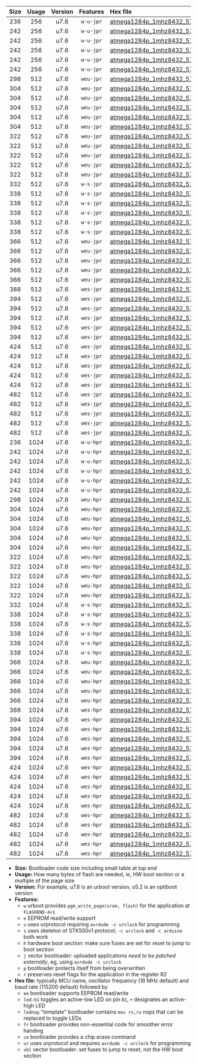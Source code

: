 |Size|Usage|Version|Features|Hex file|
|:-:|:-:|:-:|:-:|:--|
|236|256|u7.6|`w-u-jpr`|[atmega1284p_1mhz8432_57600bps_ur_vbl.hex](https://raw.githubusercontent.com/stefanrueger/urboot/main/bootloaders/atmega1284p/fcpu_1mhz8432/57600_bps/atmega1284p_1mhz8432_57600bps_ur_vbl.hex)|
|242|256|u7.6|`w-u-jpr`|[atmega1284p_1mhz8432_57600bps_led+b5_ur_vbl.hex](https://raw.githubusercontent.com/stefanrueger/urboot/main/bootloaders/atmega1284p/fcpu_1mhz8432/57600_bps/atmega1284p_1mhz8432_57600bps_led+b5_ur_vbl.hex)|
|242|256|u7.6|`w-u-jpr`|[atmega1284p_1mhz8432_57600bps_led+b7_ur_vbl.hex](https://raw.githubusercontent.com/stefanrueger/urboot/main/bootloaders/atmega1284p/fcpu_1mhz8432/57600_bps/atmega1284p_1mhz8432_57600bps_led+b7_ur_vbl.hex)|
|242|256|u7.6|`w-u-jpr`|[atmega1284p_1mhz8432_57600bps_led+c7_ur_vbl.hex](https://raw.githubusercontent.com/stefanrueger/urboot/main/bootloaders/atmega1284p/fcpu_1mhz8432/57600_bps/atmega1284p_1mhz8432_57600bps_led+c7_ur_vbl.hex)|
|242|256|u7.6|`w-u-jpr`|[atmega1284p_1mhz8432_57600bps_led+d7_ur_vbl.hex](https://raw.githubusercontent.com/stefanrueger/urboot/main/bootloaders/atmega1284p/fcpu_1mhz8432/57600_bps/atmega1284p_1mhz8432_57600bps_led+d7_ur_vbl.hex)|
|242|256|u7.6|`w-u-jpr`|[atmega1284p_1mhz8432_57600bps_lednop_ur_vbl.hex](https://raw.githubusercontent.com/stefanrueger/urboot/main/bootloaders/atmega1284p/fcpu_1mhz8432/57600_bps/atmega1284p_1mhz8432_57600bps_lednop_ur_vbl.hex)|
|298|512|u7.6|`weu-jpr`|[atmega1284p_1mhz8432_57600bps_ee_ur_vbl.hex](https://raw.githubusercontent.com/stefanrueger/urboot/main/bootloaders/atmega1284p/fcpu_1mhz8432/57600_bps/atmega1284p_1mhz8432_57600bps_ee_ur_vbl.hex)|
|304|512|u7.6|`weu-jpr`|[atmega1284p_1mhz8432_57600bps_ee_led+b5_ur_vbl.hex](https://raw.githubusercontent.com/stefanrueger/urboot/main/bootloaders/atmega1284p/fcpu_1mhz8432/57600_bps/atmega1284p_1mhz8432_57600bps_ee_led+b5_ur_vbl.hex)|
|304|512|u7.6|`weu-jpr`|[atmega1284p_1mhz8432_57600bps_ee_led+b7_ur_vbl.hex](https://raw.githubusercontent.com/stefanrueger/urboot/main/bootloaders/atmega1284p/fcpu_1mhz8432/57600_bps/atmega1284p_1mhz8432_57600bps_ee_led+b7_ur_vbl.hex)|
|304|512|u7.6|`weu-jpr`|[atmega1284p_1mhz8432_57600bps_ee_led+c7_ur_vbl.hex](https://raw.githubusercontent.com/stefanrueger/urboot/main/bootloaders/atmega1284p/fcpu_1mhz8432/57600_bps/atmega1284p_1mhz8432_57600bps_ee_led+c7_ur_vbl.hex)|
|304|512|u7.6|`weu-jpr`|[atmega1284p_1mhz8432_57600bps_ee_led+d7_ur_vbl.hex](https://raw.githubusercontent.com/stefanrueger/urboot/main/bootloaders/atmega1284p/fcpu_1mhz8432/57600_bps/atmega1284p_1mhz8432_57600bps_ee_led+d7_ur_vbl.hex)|
|304|512|u7.6|`weu-jpr`|[atmega1284p_1mhz8432_57600bps_ee_lednop_ur_vbl.hex](https://raw.githubusercontent.com/stefanrueger/urboot/main/bootloaders/atmega1284p/fcpu_1mhz8432/57600_bps/atmega1284p_1mhz8432_57600bps_ee_lednop_ur_vbl.hex)|
|322|512|u7.6|`weu-jpr`|[atmega1284p_1mhz8432_57600bps_ee_led+b5_fr_ur_vbl.hex](https://raw.githubusercontent.com/stefanrueger/urboot/main/bootloaders/atmega1284p/fcpu_1mhz8432/57600_bps/atmega1284p_1mhz8432_57600bps_ee_led+b5_fr_ur_vbl.hex)|
|322|512|u7.6|`weu-jpr`|[atmega1284p_1mhz8432_57600bps_ee_led+b7_fr_ur_vbl.hex](https://raw.githubusercontent.com/stefanrueger/urboot/main/bootloaders/atmega1284p/fcpu_1mhz8432/57600_bps/atmega1284p_1mhz8432_57600bps_ee_led+b7_fr_ur_vbl.hex)|
|322|512|u7.6|`weu-jpr`|[atmega1284p_1mhz8432_57600bps_ee_led+c7_fr_ur_vbl.hex](https://raw.githubusercontent.com/stefanrueger/urboot/main/bootloaders/atmega1284p/fcpu_1mhz8432/57600_bps/atmega1284p_1mhz8432_57600bps_ee_led+c7_fr_ur_vbl.hex)|
|322|512|u7.6|`weu-jpr`|[atmega1284p_1mhz8432_57600bps_ee_led+d7_fr_ur_vbl.hex](https://raw.githubusercontent.com/stefanrueger/urboot/main/bootloaders/atmega1284p/fcpu_1mhz8432/57600_bps/atmega1284p_1mhz8432_57600bps_ee_led+d7_fr_ur_vbl.hex)|
|322|512|u7.6|`weu-jpr`|[atmega1284p_1mhz8432_57600bps_ee_lednop_fr_ur_vbl.hex](https://raw.githubusercontent.com/stefanrueger/urboot/main/bootloaders/atmega1284p/fcpu_1mhz8432/57600_bps/atmega1284p_1mhz8432_57600bps_ee_lednop_fr_ur_vbl.hex)|
|332|512|u7.6|`w-s-jpr`|[atmega1284p_1mhz8432_57600bps_vbl.hex](https://raw.githubusercontent.com/stefanrueger/urboot/main/bootloaders/atmega1284p/fcpu_1mhz8432/57600_bps/atmega1284p_1mhz8432_57600bps_vbl.hex)|
|338|512|u7.6|`w-s-jpr`|[atmega1284p_1mhz8432_57600bps_led+b5_vbl.hex](https://raw.githubusercontent.com/stefanrueger/urboot/main/bootloaders/atmega1284p/fcpu_1mhz8432/57600_bps/atmega1284p_1mhz8432_57600bps_led+b5_vbl.hex)|
|338|512|u7.6|`w-s-jpr`|[atmega1284p_1mhz8432_57600bps_led+b7_vbl.hex](https://raw.githubusercontent.com/stefanrueger/urboot/main/bootloaders/atmega1284p/fcpu_1mhz8432/57600_bps/atmega1284p_1mhz8432_57600bps_led+b7_vbl.hex)|
|338|512|u7.6|`w-s-jpr`|[atmega1284p_1mhz8432_57600bps_led+c7_vbl.hex](https://raw.githubusercontent.com/stefanrueger/urboot/main/bootloaders/atmega1284p/fcpu_1mhz8432/57600_bps/atmega1284p_1mhz8432_57600bps_led+c7_vbl.hex)|
|338|512|u7.6|`w-s-jpr`|[atmega1284p_1mhz8432_57600bps_led+d7_vbl.hex](https://raw.githubusercontent.com/stefanrueger/urboot/main/bootloaders/atmega1284p/fcpu_1mhz8432/57600_bps/atmega1284p_1mhz8432_57600bps_led+d7_vbl.hex)|
|338|512|u7.6|`w-s-jpr`|[atmega1284p_1mhz8432_57600bps_lednop_vbl.hex](https://raw.githubusercontent.com/stefanrueger/urboot/main/bootloaders/atmega1284p/fcpu_1mhz8432/57600_bps/atmega1284p_1mhz8432_57600bps_lednop_vbl.hex)|
|366|512|u7.6|`weu-jpr`|[atmega1284p_1mhz8432_57600bps_ee_led+b5_fr_ce_ur_vbl.hex](https://raw.githubusercontent.com/stefanrueger/urboot/main/bootloaders/atmega1284p/fcpu_1mhz8432/57600_bps/atmega1284p_1mhz8432_57600bps_ee_led+b5_fr_ce_ur_vbl.hex)|
|366|512|u7.6|`weu-jpr`|[atmega1284p_1mhz8432_57600bps_ee_led+b7_fr_ce_ur_vbl.hex](https://raw.githubusercontent.com/stefanrueger/urboot/main/bootloaders/atmega1284p/fcpu_1mhz8432/57600_bps/atmega1284p_1mhz8432_57600bps_ee_led+b7_fr_ce_ur_vbl.hex)|
|366|512|u7.6|`weu-jpr`|[atmega1284p_1mhz8432_57600bps_ee_led+c7_fr_ce_ur_vbl.hex](https://raw.githubusercontent.com/stefanrueger/urboot/main/bootloaders/atmega1284p/fcpu_1mhz8432/57600_bps/atmega1284p_1mhz8432_57600bps_ee_led+c7_fr_ce_ur_vbl.hex)|
|366|512|u7.6|`weu-jpr`|[atmega1284p_1mhz8432_57600bps_ee_led+d7_fr_ce_ur_vbl.hex](https://raw.githubusercontent.com/stefanrueger/urboot/main/bootloaders/atmega1284p/fcpu_1mhz8432/57600_bps/atmega1284p_1mhz8432_57600bps_ee_led+d7_fr_ce_ur_vbl.hex)|
|366|512|u7.6|`weu-jpr`|[atmega1284p_1mhz8432_57600bps_ee_lednop_fr_ce_ur_vbl.hex](https://raw.githubusercontent.com/stefanrueger/urboot/main/bootloaders/atmega1284p/fcpu_1mhz8432/57600_bps/atmega1284p_1mhz8432_57600bps_ee_lednop_fr_ce_ur_vbl.hex)|
|388|512|u7.6|`wes-jpr`|[atmega1284p_1mhz8432_57600bps_ee_vbl.hex](https://raw.githubusercontent.com/stefanrueger/urboot/main/bootloaders/atmega1284p/fcpu_1mhz8432/57600_bps/atmega1284p_1mhz8432_57600bps_ee_vbl.hex)|
|394|512|u7.6|`wes-jpr`|[atmega1284p_1mhz8432_57600bps_ee_led+b5_vbl.hex](https://raw.githubusercontent.com/stefanrueger/urboot/main/bootloaders/atmega1284p/fcpu_1mhz8432/57600_bps/atmega1284p_1mhz8432_57600bps_ee_led+b5_vbl.hex)|
|394|512|u7.6|`wes-jpr`|[atmega1284p_1mhz8432_57600bps_ee_led+b7_vbl.hex](https://raw.githubusercontent.com/stefanrueger/urboot/main/bootloaders/atmega1284p/fcpu_1mhz8432/57600_bps/atmega1284p_1mhz8432_57600bps_ee_led+b7_vbl.hex)|
|394|512|u7.6|`wes-jpr`|[atmega1284p_1mhz8432_57600bps_ee_led+c7_vbl.hex](https://raw.githubusercontent.com/stefanrueger/urboot/main/bootloaders/atmega1284p/fcpu_1mhz8432/57600_bps/atmega1284p_1mhz8432_57600bps_ee_led+c7_vbl.hex)|
|394|512|u7.6|`wes-jpr`|[atmega1284p_1mhz8432_57600bps_ee_led+d7_vbl.hex](https://raw.githubusercontent.com/stefanrueger/urboot/main/bootloaders/atmega1284p/fcpu_1mhz8432/57600_bps/atmega1284p_1mhz8432_57600bps_ee_led+d7_vbl.hex)|
|394|512|u7.6|`wes-jpr`|[atmega1284p_1mhz8432_57600bps_ee_lednop_vbl.hex](https://raw.githubusercontent.com/stefanrueger/urboot/main/bootloaders/atmega1284p/fcpu_1mhz8432/57600_bps/atmega1284p_1mhz8432_57600bps_ee_lednop_vbl.hex)|
|424|512|u7.6|`wes-jpr`|[atmega1284p_1mhz8432_57600bps_ee_led+b5_fr_vbl.hex](https://raw.githubusercontent.com/stefanrueger/urboot/main/bootloaders/atmega1284p/fcpu_1mhz8432/57600_bps/atmega1284p_1mhz8432_57600bps_ee_led+b5_fr_vbl.hex)|
|424|512|u7.6|`wes-jpr`|[atmega1284p_1mhz8432_57600bps_ee_led+b7_fr_vbl.hex](https://raw.githubusercontent.com/stefanrueger/urboot/main/bootloaders/atmega1284p/fcpu_1mhz8432/57600_bps/atmega1284p_1mhz8432_57600bps_ee_led+b7_fr_vbl.hex)|
|424|512|u7.6|`wes-jpr`|[atmega1284p_1mhz8432_57600bps_ee_led+c7_fr_vbl.hex](https://raw.githubusercontent.com/stefanrueger/urboot/main/bootloaders/atmega1284p/fcpu_1mhz8432/57600_bps/atmega1284p_1mhz8432_57600bps_ee_led+c7_fr_vbl.hex)|
|424|512|u7.6|`wes-jpr`|[atmega1284p_1mhz8432_57600bps_ee_led+d7_fr_vbl.hex](https://raw.githubusercontent.com/stefanrueger/urboot/main/bootloaders/atmega1284p/fcpu_1mhz8432/57600_bps/atmega1284p_1mhz8432_57600bps_ee_led+d7_fr_vbl.hex)|
|424|512|u7.6|`wes-jpr`|[atmega1284p_1mhz8432_57600bps_ee_lednop_fr_vbl.hex](https://raw.githubusercontent.com/stefanrueger/urboot/main/bootloaders/atmega1284p/fcpu_1mhz8432/57600_bps/atmega1284p_1mhz8432_57600bps_ee_lednop_fr_vbl.hex)|
|482|512|u7.6|`wes-jpr`|[atmega1284p_1mhz8432_57600bps_ee_led+b5_fr_ce_vbl.hex](https://raw.githubusercontent.com/stefanrueger/urboot/main/bootloaders/atmega1284p/fcpu_1mhz8432/57600_bps/atmega1284p_1mhz8432_57600bps_ee_led+b5_fr_ce_vbl.hex)|
|482|512|u7.6|`wes-jpr`|[atmega1284p_1mhz8432_57600bps_ee_led+b7_fr_ce_vbl.hex](https://raw.githubusercontent.com/stefanrueger/urboot/main/bootloaders/atmega1284p/fcpu_1mhz8432/57600_bps/atmega1284p_1mhz8432_57600bps_ee_led+b7_fr_ce_vbl.hex)|
|482|512|u7.6|`wes-jpr`|[atmega1284p_1mhz8432_57600bps_ee_led+c7_fr_ce_vbl.hex](https://raw.githubusercontent.com/stefanrueger/urboot/main/bootloaders/atmega1284p/fcpu_1mhz8432/57600_bps/atmega1284p_1mhz8432_57600bps_ee_led+c7_fr_ce_vbl.hex)|
|482|512|u7.6|`wes-jpr`|[atmega1284p_1mhz8432_57600bps_ee_led+d7_fr_ce_vbl.hex](https://raw.githubusercontent.com/stefanrueger/urboot/main/bootloaders/atmega1284p/fcpu_1mhz8432/57600_bps/atmega1284p_1mhz8432_57600bps_ee_led+d7_fr_ce_vbl.hex)|
|482|512|u7.6|`wes-jpr`|[atmega1284p_1mhz8432_57600bps_ee_lednop_fr_ce_vbl.hex](https://raw.githubusercontent.com/stefanrueger/urboot/main/bootloaders/atmega1284p/fcpu_1mhz8432/57600_bps/atmega1284p_1mhz8432_57600bps_ee_lednop_fr_ce_vbl.hex)|
|236|1024|u7.6|`w-u-hpr`|[atmega1284p_1mhz8432_57600bps_ur.hex](https://raw.githubusercontent.com/stefanrueger/urboot/main/bootloaders/atmega1284p/fcpu_1mhz8432/57600_bps/atmega1284p_1mhz8432_57600bps_ur.hex)|
|242|1024|u7.6|`w-u-hpr`|[atmega1284p_1mhz8432_57600bps_led+b5_ur.hex](https://raw.githubusercontent.com/stefanrueger/urboot/main/bootloaders/atmega1284p/fcpu_1mhz8432/57600_bps/atmega1284p_1mhz8432_57600bps_led+b5_ur.hex)|
|242|1024|u7.6|`w-u-hpr`|[atmega1284p_1mhz8432_57600bps_led+b7_ur.hex](https://raw.githubusercontent.com/stefanrueger/urboot/main/bootloaders/atmega1284p/fcpu_1mhz8432/57600_bps/atmega1284p_1mhz8432_57600bps_led+b7_ur.hex)|
|242|1024|u7.6|`w-u-hpr`|[atmega1284p_1mhz8432_57600bps_led+c7_ur.hex](https://raw.githubusercontent.com/stefanrueger/urboot/main/bootloaders/atmega1284p/fcpu_1mhz8432/57600_bps/atmega1284p_1mhz8432_57600bps_led+c7_ur.hex)|
|242|1024|u7.6|`w-u-hpr`|[atmega1284p_1mhz8432_57600bps_led+d7_ur.hex](https://raw.githubusercontent.com/stefanrueger/urboot/main/bootloaders/atmega1284p/fcpu_1mhz8432/57600_bps/atmega1284p_1mhz8432_57600bps_led+d7_ur.hex)|
|242|1024|u7.6|`w-u-hpr`|[atmega1284p_1mhz8432_57600bps_lednop_ur.hex](https://raw.githubusercontent.com/stefanrueger/urboot/main/bootloaders/atmega1284p/fcpu_1mhz8432/57600_bps/atmega1284p_1mhz8432_57600bps_lednop_ur.hex)|
|298|1024|u7.6|`weu-hpr`|[atmega1284p_1mhz8432_57600bps_ee_ur.hex](https://raw.githubusercontent.com/stefanrueger/urboot/main/bootloaders/atmega1284p/fcpu_1mhz8432/57600_bps/atmega1284p_1mhz8432_57600bps_ee_ur.hex)|
|304|1024|u7.6|`weu-hpr`|[atmega1284p_1mhz8432_57600bps_ee_led+b5_ur.hex](https://raw.githubusercontent.com/stefanrueger/urboot/main/bootloaders/atmega1284p/fcpu_1mhz8432/57600_bps/atmega1284p_1mhz8432_57600bps_ee_led+b5_ur.hex)|
|304|1024|u7.6|`weu-hpr`|[atmega1284p_1mhz8432_57600bps_ee_led+b7_ur.hex](https://raw.githubusercontent.com/stefanrueger/urboot/main/bootloaders/atmega1284p/fcpu_1mhz8432/57600_bps/atmega1284p_1mhz8432_57600bps_ee_led+b7_ur.hex)|
|304|1024|u7.6|`weu-hpr`|[atmega1284p_1mhz8432_57600bps_ee_led+c7_ur.hex](https://raw.githubusercontent.com/stefanrueger/urboot/main/bootloaders/atmega1284p/fcpu_1mhz8432/57600_bps/atmega1284p_1mhz8432_57600bps_ee_led+c7_ur.hex)|
|304|1024|u7.6|`weu-hpr`|[atmega1284p_1mhz8432_57600bps_ee_led+d7_ur.hex](https://raw.githubusercontent.com/stefanrueger/urboot/main/bootloaders/atmega1284p/fcpu_1mhz8432/57600_bps/atmega1284p_1mhz8432_57600bps_ee_led+d7_ur.hex)|
|304|1024|u7.6|`weu-hpr`|[atmega1284p_1mhz8432_57600bps_ee_lednop_ur.hex](https://raw.githubusercontent.com/stefanrueger/urboot/main/bootloaders/atmega1284p/fcpu_1mhz8432/57600_bps/atmega1284p_1mhz8432_57600bps_ee_lednop_ur.hex)|
|322|1024|u7.6|`weu-hpr`|[atmega1284p_1mhz8432_57600bps_ee_led+b5_fr_ur.hex](https://raw.githubusercontent.com/stefanrueger/urboot/main/bootloaders/atmega1284p/fcpu_1mhz8432/57600_bps/atmega1284p_1mhz8432_57600bps_ee_led+b5_fr_ur.hex)|
|322|1024|u7.6|`weu-hpr`|[atmega1284p_1mhz8432_57600bps_ee_led+b7_fr_ur.hex](https://raw.githubusercontent.com/stefanrueger/urboot/main/bootloaders/atmega1284p/fcpu_1mhz8432/57600_bps/atmega1284p_1mhz8432_57600bps_ee_led+b7_fr_ur.hex)|
|322|1024|u7.6|`weu-hpr`|[atmega1284p_1mhz8432_57600bps_ee_led+c7_fr_ur.hex](https://raw.githubusercontent.com/stefanrueger/urboot/main/bootloaders/atmega1284p/fcpu_1mhz8432/57600_bps/atmega1284p_1mhz8432_57600bps_ee_led+c7_fr_ur.hex)|
|322|1024|u7.6|`weu-hpr`|[atmega1284p_1mhz8432_57600bps_ee_led+d7_fr_ur.hex](https://raw.githubusercontent.com/stefanrueger/urboot/main/bootloaders/atmega1284p/fcpu_1mhz8432/57600_bps/atmega1284p_1mhz8432_57600bps_ee_led+d7_fr_ur.hex)|
|322|1024|u7.6|`weu-hpr`|[atmega1284p_1mhz8432_57600bps_ee_lednop_fr_ur.hex](https://raw.githubusercontent.com/stefanrueger/urboot/main/bootloaders/atmega1284p/fcpu_1mhz8432/57600_bps/atmega1284p_1mhz8432_57600bps_ee_lednop_fr_ur.hex)|
|332|1024|u7.6|`w-s-hpr`|[atmega1284p_1mhz8432_57600bps.hex](https://raw.githubusercontent.com/stefanrueger/urboot/main/bootloaders/atmega1284p/fcpu_1mhz8432/57600_bps/atmega1284p_1mhz8432_57600bps.hex)|
|338|1024|u7.6|`w-s-hpr`|[atmega1284p_1mhz8432_57600bps_led+b5.hex](https://raw.githubusercontent.com/stefanrueger/urboot/main/bootloaders/atmega1284p/fcpu_1mhz8432/57600_bps/atmega1284p_1mhz8432_57600bps_led+b5.hex)|
|338|1024|u7.6|`w-s-hpr`|[atmega1284p_1mhz8432_57600bps_led+b7.hex](https://raw.githubusercontent.com/stefanrueger/urboot/main/bootloaders/atmega1284p/fcpu_1mhz8432/57600_bps/atmega1284p_1mhz8432_57600bps_led+b7.hex)|
|338|1024|u7.6|`w-s-hpr`|[atmega1284p_1mhz8432_57600bps_led+c7.hex](https://raw.githubusercontent.com/stefanrueger/urboot/main/bootloaders/atmega1284p/fcpu_1mhz8432/57600_bps/atmega1284p_1mhz8432_57600bps_led+c7.hex)|
|338|1024|u7.6|`w-s-hpr`|[atmega1284p_1mhz8432_57600bps_led+d7.hex](https://raw.githubusercontent.com/stefanrueger/urboot/main/bootloaders/atmega1284p/fcpu_1mhz8432/57600_bps/atmega1284p_1mhz8432_57600bps_led+d7.hex)|
|338|1024|u7.6|`w-s-hpr`|[atmega1284p_1mhz8432_57600bps_lednop.hex](https://raw.githubusercontent.com/stefanrueger/urboot/main/bootloaders/atmega1284p/fcpu_1mhz8432/57600_bps/atmega1284p_1mhz8432_57600bps_lednop.hex)|
|366|1024|u7.6|`weu-hpr`|[atmega1284p_1mhz8432_57600bps_ee_led+b5_fr_ce_ur.hex](https://raw.githubusercontent.com/stefanrueger/urboot/main/bootloaders/atmega1284p/fcpu_1mhz8432/57600_bps/atmega1284p_1mhz8432_57600bps_ee_led+b5_fr_ce_ur.hex)|
|366|1024|u7.6|`weu-hpr`|[atmega1284p_1mhz8432_57600bps_ee_led+b7_fr_ce_ur.hex](https://raw.githubusercontent.com/stefanrueger/urboot/main/bootloaders/atmega1284p/fcpu_1mhz8432/57600_bps/atmega1284p_1mhz8432_57600bps_ee_led+b7_fr_ce_ur.hex)|
|366|1024|u7.6|`weu-hpr`|[atmega1284p_1mhz8432_57600bps_ee_led+c7_fr_ce_ur.hex](https://raw.githubusercontent.com/stefanrueger/urboot/main/bootloaders/atmega1284p/fcpu_1mhz8432/57600_bps/atmega1284p_1mhz8432_57600bps_ee_led+c7_fr_ce_ur.hex)|
|366|1024|u7.6|`weu-hpr`|[atmega1284p_1mhz8432_57600bps_ee_led+d7_fr_ce_ur.hex](https://raw.githubusercontent.com/stefanrueger/urboot/main/bootloaders/atmega1284p/fcpu_1mhz8432/57600_bps/atmega1284p_1mhz8432_57600bps_ee_led+d7_fr_ce_ur.hex)|
|366|1024|u7.6|`weu-hpr`|[atmega1284p_1mhz8432_57600bps_ee_lednop_fr_ce_ur.hex](https://raw.githubusercontent.com/stefanrueger/urboot/main/bootloaders/atmega1284p/fcpu_1mhz8432/57600_bps/atmega1284p_1mhz8432_57600bps_ee_lednop_fr_ce_ur.hex)|
|388|1024|u7.6|`wes-hpr`|[atmega1284p_1mhz8432_57600bps_ee.hex](https://raw.githubusercontent.com/stefanrueger/urboot/main/bootloaders/atmega1284p/fcpu_1mhz8432/57600_bps/atmega1284p_1mhz8432_57600bps_ee.hex)|
|394|1024|u7.6|`wes-hpr`|[atmega1284p_1mhz8432_57600bps_ee_led+b5.hex](https://raw.githubusercontent.com/stefanrueger/urboot/main/bootloaders/atmega1284p/fcpu_1mhz8432/57600_bps/atmega1284p_1mhz8432_57600bps_ee_led+b5.hex)|
|394|1024|u7.6|`wes-hpr`|[atmega1284p_1mhz8432_57600bps_ee_led+b7.hex](https://raw.githubusercontent.com/stefanrueger/urboot/main/bootloaders/atmega1284p/fcpu_1mhz8432/57600_bps/atmega1284p_1mhz8432_57600bps_ee_led+b7.hex)|
|394|1024|u7.6|`wes-hpr`|[atmega1284p_1mhz8432_57600bps_ee_led+c7.hex](https://raw.githubusercontent.com/stefanrueger/urboot/main/bootloaders/atmega1284p/fcpu_1mhz8432/57600_bps/atmega1284p_1mhz8432_57600bps_ee_led+c7.hex)|
|394|1024|u7.6|`wes-hpr`|[atmega1284p_1mhz8432_57600bps_ee_led+d7.hex](https://raw.githubusercontent.com/stefanrueger/urboot/main/bootloaders/atmega1284p/fcpu_1mhz8432/57600_bps/atmega1284p_1mhz8432_57600bps_ee_led+d7.hex)|
|394|1024|u7.6|`wes-hpr`|[atmega1284p_1mhz8432_57600bps_ee_lednop.hex](https://raw.githubusercontent.com/stefanrueger/urboot/main/bootloaders/atmega1284p/fcpu_1mhz8432/57600_bps/atmega1284p_1mhz8432_57600bps_ee_lednop.hex)|
|424|1024|u7.6|`wes-hpr`|[atmega1284p_1mhz8432_57600bps_ee_led+b5_fr.hex](https://raw.githubusercontent.com/stefanrueger/urboot/main/bootloaders/atmega1284p/fcpu_1mhz8432/57600_bps/atmega1284p_1mhz8432_57600bps_ee_led+b5_fr.hex)|
|424|1024|u7.6|`wes-hpr`|[atmega1284p_1mhz8432_57600bps_ee_led+b7_fr.hex](https://raw.githubusercontent.com/stefanrueger/urboot/main/bootloaders/atmega1284p/fcpu_1mhz8432/57600_bps/atmega1284p_1mhz8432_57600bps_ee_led+b7_fr.hex)|
|424|1024|u7.6|`wes-hpr`|[atmega1284p_1mhz8432_57600bps_ee_led+c7_fr.hex](https://raw.githubusercontent.com/stefanrueger/urboot/main/bootloaders/atmega1284p/fcpu_1mhz8432/57600_bps/atmega1284p_1mhz8432_57600bps_ee_led+c7_fr.hex)|
|424|1024|u7.6|`wes-hpr`|[atmega1284p_1mhz8432_57600bps_ee_led+d7_fr.hex](https://raw.githubusercontent.com/stefanrueger/urboot/main/bootloaders/atmega1284p/fcpu_1mhz8432/57600_bps/atmega1284p_1mhz8432_57600bps_ee_led+d7_fr.hex)|
|424|1024|u7.6|`wes-hpr`|[atmega1284p_1mhz8432_57600bps_ee_lednop_fr.hex](https://raw.githubusercontent.com/stefanrueger/urboot/main/bootloaders/atmega1284p/fcpu_1mhz8432/57600_bps/atmega1284p_1mhz8432_57600bps_ee_lednop_fr.hex)|
|482|1024|u7.6|`wes-hpr`|[atmega1284p_1mhz8432_57600bps_ee_led+b5_fr_ce.hex](https://raw.githubusercontent.com/stefanrueger/urboot/main/bootloaders/atmega1284p/fcpu_1mhz8432/57600_bps/atmega1284p_1mhz8432_57600bps_ee_led+b5_fr_ce.hex)|
|482|1024|u7.6|`wes-hpr`|[atmega1284p_1mhz8432_57600bps_ee_led+b7_fr_ce.hex](https://raw.githubusercontent.com/stefanrueger/urboot/main/bootloaders/atmega1284p/fcpu_1mhz8432/57600_bps/atmega1284p_1mhz8432_57600bps_ee_led+b7_fr_ce.hex)|
|482|1024|u7.6|`wes-hpr`|[atmega1284p_1mhz8432_57600bps_ee_led+c7_fr_ce.hex](https://raw.githubusercontent.com/stefanrueger/urboot/main/bootloaders/atmega1284p/fcpu_1mhz8432/57600_bps/atmega1284p_1mhz8432_57600bps_ee_led+c7_fr_ce.hex)|
|482|1024|u7.6|`wes-hpr`|[atmega1284p_1mhz8432_57600bps_ee_led+d7_fr_ce.hex](https://raw.githubusercontent.com/stefanrueger/urboot/main/bootloaders/atmega1284p/fcpu_1mhz8432/57600_bps/atmega1284p_1mhz8432_57600bps_ee_led+d7_fr_ce.hex)|
|482|1024|u7.6|`wes-hpr`|[atmega1284p_1mhz8432_57600bps_ee_lednop_fr_ce.hex](https://raw.githubusercontent.com/stefanrueger/urboot/main/bootloaders/atmega1284p/fcpu_1mhz8432/57600_bps/atmega1284p_1mhz8432_57600bps_ee_lednop_fr_ce.hex)|

- **Size:** Bootloader code size including small table at top end
- **Usage:** How many bytes of flash are needed, ie, HW boot section or a multiple of the page size
- **Version:** For example, u7.6 is an urboot version, o5.2 is an optiboot version
- **Features:**
  + `w` urboot provides `pgm_write_page(sram, flash)` for the application at `FLASHEND-4+1`
  + `e` EEPROM read/write support
  + `u` uses urprotocol requiring `avrdude -c urclock` for programming
  + `s` uses skeleton of STK500v1 protocol; `-c urclock` and `-c arduino` both work
  + `h` hardware boot section: make sure fuses are set for reset to jump to boot section
  + `j` vector bootloader: uploaded applications *need to be patched externally*, eg, using `avrdude -c urclock`
  + `p` bootloader protects itself from being overwritten
  + `r` preserves reset flags for the application in the register R2
- **Hex file:** typically MCU name, oscillator frequency (16 MHz default) and baud rate (115200 default) followed by
  + `ee` bootloader supports EEPROM read/write
  + `led-b1` toggles an active-low LED on pin `B1`, `+` designates an active-high LED
  + `lednop` "template" bootloader contains `mov rx,rx` nops that can be replaced to toggle LEDs
  + `fr` bootloader provides non-essential code for smoother error handing
  + `ce` bootloader provides a chip erase command
  + `ur` uses urprotocol and requires `avrdude -c urclock` for programming
  + `vbl` vector bootloader: set fuses to jump to reset, not the HW boot section
